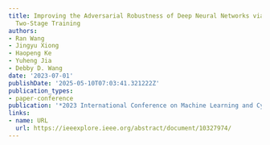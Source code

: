 ```yaml
---
title: Improving the Adversarial Robustness of Deep Neural Networks via Efficient
  Two-Stage Training
authors:
- Ran Wang
- Jingyu Xiong
- Haopeng Ke
- Yuheng Jia
- Debby D. Wang
date: '2023-07-01'
publishDate: '2025-05-10T07:03:41.321222Z'
publication_types:
- paper-conference
publication: '*2023 International Conference on Machine Learning and Cybernetics (ICMLC)*'
links:
- name: URL
  url: https://ieeexplore.ieee.org/abstract/document/10327974/
---
```

